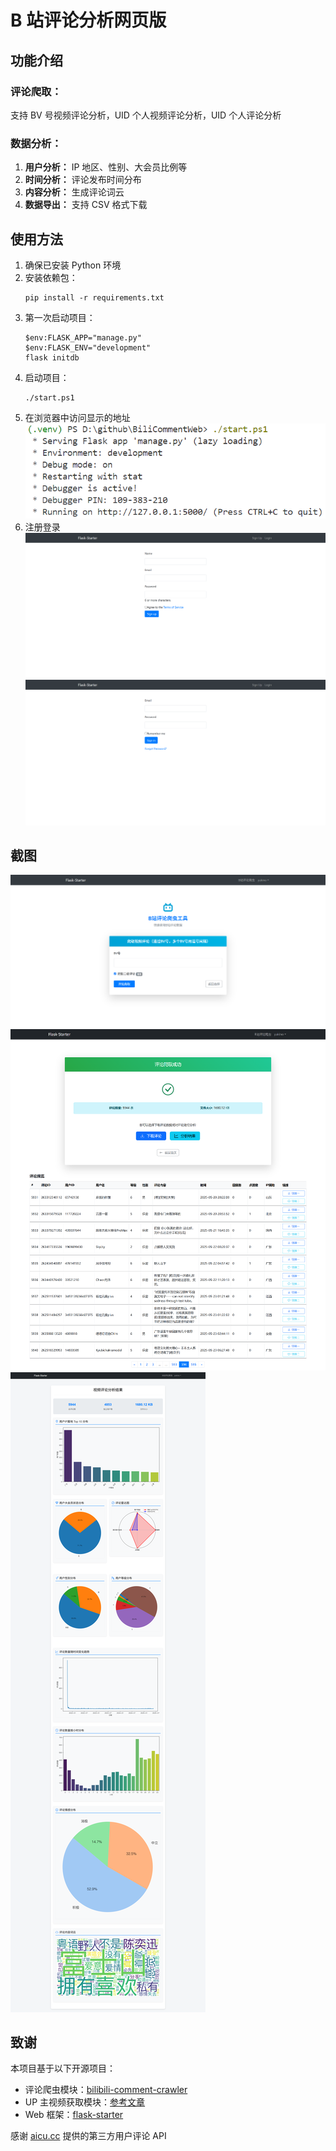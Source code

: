 # B 站评论分析网页版

## 功能介绍

### 评论爬取：

支持 BV 号视频评论分析，UID 个人视频评论分析，UID 个人评论分析

### 数据分析：

1.  **用户分析：** IP 地区、性别、大会员比例等
2.  **时间分析：** 评论发布时间分布
3.  **内容分析：** 生成评论词云
4.  **数据导出：** 支持 CSV 格式下载

## 使用方法

1. 确保已安装 Python 环境
2. 安装依赖包：
   ```
   pip install -r requirements.txt
   ```
3. 第一次启动项目：
   ```
   $env:FLASK_APP="manage.py"
   $env:FLASK_ENV="development"
   flask initdb
   ```
4. 启动项目：
   ```
   ./start.ps1
   ```
5. 在浏览器中访问显示的地址
   ![Link](/screenshots/link.png)
6. 注册登录
   ![SignUp](/screenshots/signup.png)
   ![Login](/screenshots/login.png)

## 截图

![Crawler](/screenshots/crawler.png)
![bv_upload_success](/screenshots/bv_upload_success.png)
![comment_analysis_result](/screenshots/comment_analysis_result.png)

## 致谢

本项目基于以下开源项目：

- 评论爬虫模块：[bilibili-comment-crawler](https://github.com/1dyer/bilibili-comment-crawler)
- UP 主视频获取模块：[参考文章](https://blog.csdn.net/qq_41661843/article/details/136329757)
- Web 框架：[flask-starter](https://github.com/ksh7/flask-starter)

感谢 [aicu.cc](https://www.aicu.cc/) 提供的第三方用户评论 API
